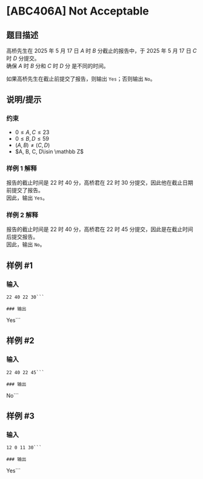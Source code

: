 # [ABC406A] Not Acceptable

## 题目描述

高桥先生在 $2025$ 年 $5$ 月 $17$ 日 $A$ 时 $B$ 分截止的报告中，于 $2025$ 年 $5$ 月 $17$ 日 $C$ 时 $D$ 分提交。  
确保 $A$ 时 $B$ 分和 $C$ 时 $D$ 分 是不同的时间。

如果高桥先生在截止前提交了报告，则输出 `Yes`；否则输出 `No`。

## 说明/提示

### 约束
- $0 \leq A, C \leq 23$
- $0 \leq B, D \leq 59$
- $(A, B) \neq (C, D)$
- $A, B, C, D\isin \mathbb Z$
### 样例 1 解释
报告的截止时间是 $22$ 时 $40$ 分，高桥君在 $22$ 时 $30$ 分提交，因此他在截止日期前提交了报告。  
因此，输出 `Yes`。
### 样例 2 解释
报告的截止时间是 $22$ 时 $40$ 分，高桥君在 $22$ 时 $45$ 分提交，因此是在截止时间后提交报告。  
因此，输出 `No`。

## 样例 #1

### 输入

```
22 40 22 30```

### 输出

```
Yes```

## 样例 #2

### 输入

```
22 40 22 45```

### 输出

```
No```

## 样例 #3

### 输入

```
12 0 11 30```

### 输出

```
Yes```

